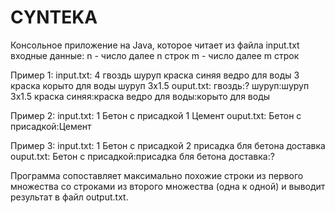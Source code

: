 # CYNTEKA

Консольное приложение на Java, которое читает из файла input.txt входные данные:
  n - число
  далее n строк
  m - число
  далее m строк

Пример 1:
input.txt:
  4
  гвоздь
  шуруп
  краска синяя
  ведро для воды
  3
  краска
  корыто для воды
  шуруп 3х1.5
ouput.txt:
  гвоздь:?
  шуруп:шуруп 3х1.5
  краска синяя:краска
  ведро для воды:корыто для воды

Пример 2:
input.txt:
  1
  Бетон с присадкой
  1
  Цемент
ouput.txt:
  Бетон с присадкой:Цемент

Пример 3:
input.txt:
  1
  Бетон с присадкой
  2
  присадка бля бетона
  доставка
ouput.txt:
  Бетон с присадкой:присадка бля бетона
  доставка:?

Программа сопоставляет максимально похожие строки из первого множества со строками из второго множества (одна к одной) и выводит результат в файл output.txt.

